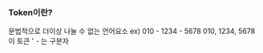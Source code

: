 ### Token이란?
문법적으로 더이상 나눌 수 없는 언어요소
ex) 010 - 1234 - 5678
010, 1234, 5678이 토큰
' - 는 구분자


<!--stackedit_data:
eyJoaXN0b3J5IjpbMjM3MjQzNjE0XX0=
-->